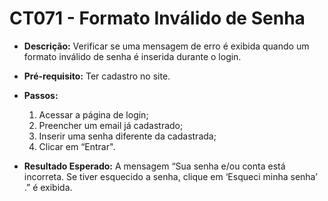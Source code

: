 # CT071 - Formato Inválido de Senha

- **Descrição:** Verificar se uma mensagem de erro é exibida quando um formato inválido de senha é inserida durante o login.

- **Pré-requisito:** Ter cadastro no site.
- **Passos:**
    1.  Acessar a página de login;
    2. Preencher um email já cadastrado;
    3. Inserir uma senha diferente da cadastrada;
    4. Clicar em “Entrar".
    
- **Resultado Esperado:** A mensagem “Sua senha e/ou conta está incorreta. Se tiver esquecido a senha, clique em ‘Esqueci minha senha’ .” é exibida.